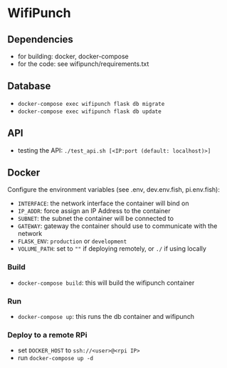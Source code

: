# WifiPunch

## Dependencies

- for building: docker, docker-compose
- for the code: see wifipunch/requirements.txt

## Database

- `docker-compose exec wifipunch flask db migrate`
- `docker-compose exec wifipunch flask db update`

## API

- testing the API: `./test_api.sh [<IP:port (default: localhost)>]`

## Docker

Configure the environment variables (see .env, dev.env.fish, pi.env.fish):

- `INTERFACE`: the network interface the container will bind on
- `IP_ADDR`: force assign an IP Address to the container
- `SUBNET`: the subnet the container will be connected to
- `GATEWAY`: gateway the container should use to communicate with the network
- `FLASK_ENV`: `production` or `development`
- `VOLUME_PATH`: set to `""` if deploying remotely, or `./` if using locally

### Build

- `docker-compose build`: this will build the wifipunch container

### Run

- `docker-compose up`: this runs the db container and wifipunch

### Deploy to a remote RPi

- set `DOCKER_HOST` to `ssh://<user>@<rpi IP>`
- run `docker-compose up -d`
